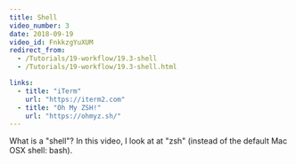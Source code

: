 ```yaml
---
title: Shell
video_number: 3
date: 2018-09-19
video_id: FnkkzgYuXUM
redirect_from:
  - /Tutorials/19-workflow/19.3-shell
  - /Tutorials/19-workflow/19.3-shell.html

links:
  - title: "iTerm"
    url: "https://iterm2.com"
  - title: "Oh My ZSH!"
    url: "https://ohmyz.sh/"
---
```

What is a "shell"? In this video, I look at at "zsh" (instead of the default Mac OSX shell: bash).